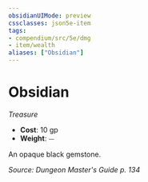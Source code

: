 ```yaml
---
obsidianUIMode: preview
cssclasses: json5e-item
tags:
- compendium/src/5e/dmg
- item/wealth
aliases: ["Obsidian"]
---
```

# Obsidian
*Treasure*  

- **Cost**: 10 gp
- **Weight**: ⏤

An opaque black gemstone.

*Source: Dungeon Master's Guide p. 134*